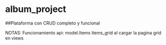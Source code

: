 # album_project

##Plataforma con CRUD completo y funcional

NOTAS:
Funcionamiento api: model.Items
items_grid al cargar la pagina
grid en views
